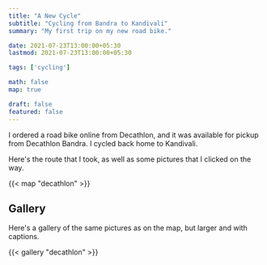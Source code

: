 ```yaml
---
title: "A New Cycle"
subtitle: "Cycling from Bandra to Kandivali"
summary: "My first trip on my new road bike."

date: 2021-07-23T13:00:00+05:30
lastmod: 2021-07-23T13:00:00+05:30

tags: ['cycling']

math: false
map: true

draft: false
featured: false
---
```


I ordered a road bike online from Decathlon, and it was available for pickup from Decathlon Bandra. I cycled back home to Kandivali. 

Here's the route that I took, as well as some pictures that I clicked on the way. 

{{< map "decathlon" >}}

## Gallery
Here's a gallery of the same pictures as on the map, but larger and with captions.

{{< gallery "decathlon" >}}